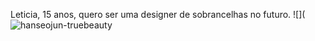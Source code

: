 Leticia, 15 anos, quero ser uma designer de sobrancelhas no futuro.
![](![hanseojun-truebeauty](https://github.com/user-attachments/assets/a5bc08a0-1fa1-4325-a0f5-e73f5580eb86)

